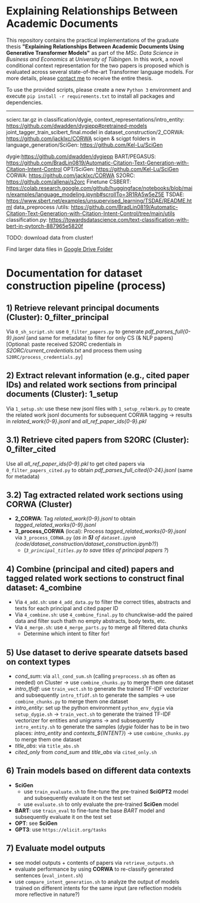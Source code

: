 # Explaining Relationships Between Academic Documents

This repository contains the practical implementations of the graduate thesis **"Explaining Relationships Between Academic Documents Using Generative Transformer Models"** as part of the *MSc. Data Science in Business and Economics* at *University of Tübingen*. In this work, a novel conditional context representation for the two papers is proposed which is evaluated across several state-of-the-art Transformer language models. For more details, please [contact me](mailto:tim.moritz.buendert@googlemail.com) to receive the entire thesis.

To use the provided scripts, please create a new `Python 3` environment and execute ```pip install -r requirements.txt``` to install all packages and dependencies.

______

scierc.tar.gz in classification/dygie, context_representations/intro_entity: https://github.com/dwadden/dygiepp#pretrained-models
joint_tagger_train_scibert_final.model in dataset_construction/2_CORWA: https://github.com/jacklxc/CORWA
scigen & scigpt folders in language_generation/SciGen: https://github.com/Kel-Lu/SciGen

dygie:https://github.com/dwadden/dygiepp
BART/PEGASUS: https://github.com/BradLin0819/Automatic-Citation-Text-Generation-with-Citation-Intent-Control
OPT/SciGen: https://github.com/Kel-Lu/SciGen
CORWA: https://github.com/jacklxc/CORWA
S2ORC: https://github.com/allenai/s2orc
Finetune CSBERT: https://colab.research.google.com/github/huggingface/notebooks/blob/main/examples/language_modeling.ipynb#scrollTo=3R1RA5w5eZ5E
TSDAE: https://www.sbert.net/examples/unsupervised_learning/TSDAE/README.html
data_preprocess /utils: https://github.com/BradLin0819/Automatic-Citation-Text-Generation-with-Citation-Intent-Control/tree/main/utils
classification.py: https://towardsdatascience.com/text-classification-with-bert-in-pytorch-887965e5820f

TODO: download data from cluster!

Find larger data files in [Google Drive Folder](https://drive.google.com/drive/folders/1uGxfWfnK_PtNfKEfuc2EbCuEQpZpjnQJ?usp=sharing)

# Documentation for dataset construction pipeline (process)

## 1) Retrieve relevant principal documents (Cluster): 0_filter_principal
Via `0_sh_script.sh`: use `0_filter_papers.py` to generate *pdf_parses_full{0-9}.jsonl* (and same for metadata) to filter for only CS (& NLP papers)
[Optional: paste received S2ORC credentials in *S2ORC/current_credentials.txt* and process them using `S20RC/process_credentials.py`]

## 2) Extract relevant information (e.g., cited paper IDs) and related work sections from principal documents (Cluster): 1_setup
Via `1_setup.sh`: use these new jsonl files with `1_setup_relWork.py` to create the related work jsonl documents for subsequent CORWA tagging -> results in *related_work{0-9}.jsonl* and *all_ref_paper_ids{0-9}.pkl*


## 3.1) Retrieve cited papers from S2ORC (Cluster): 0_filter_cited
Use all *all_ref_paper_ids{0-9}.pkl* to get cited papers via `0_filter_papers_cited.py` to obtain *pdf_parses_full_cited{0-24}.jsonl* (same for metadata)

## 3.2) Tag extracted related work sections using CORWA (Cluster)
- **2_CORWA**: Tag *related_work{0-9}.jsonl* to obtain *tagged_related_works{0-9}.jsonl*
- **3_process_CORWA** (local): Process *tagged_related_works{0-9}.jsonl* via `3_process_CORWA.py` (*as in **5)**  of `dataset.ipynb` (code/dataset_construction/dataset_construction.ipynb?)*)
    - (*`3_principal_titles.py` to save titles of principal papers ?*)


## 4) Combine (principal and cited) papers and tagged related work sections to construct final dataset: 4_combine
- Via `4_add.sh`: use `4_add_data.py` to filter the correct titles, abstracts and texts for each principal and cited paper ID
- Via `4_combine.sh`: use `4_combine_final.py` to chunckwise-add the paired data and filter such thath no empty abstracts, body texts, etc. 
- Via `4_merge.sh`: use `4_merge_parts.py` to merge all filtered data chunks
    - Determine which intent to filter for!


## 5) Use dataset to derive spearate datsets based on context types
- *cond_sum*: via `all_cond_sum.sh` (calling `preprocess.sh` as often as needed) on Cluster -> use `combine_chunks.py` to merge them one dataset
- *intro_tfidf*: use `train_vect.sh` to generate the trained TF-IDF vectorizer and subsequently `intro_tfidf.sh` to generate the samples -> use `combine_chunks.py` to merge them one dataset
- *intro_entity*: set up the python environment `python_env_dygie` via `setup_dygie.sh` -> `train_vect.sh` to generate the trained TF-IDF vectorizer for entities and unigrams -> and subsequently `intro_entity.sh` to generate the samples (*dygie* folder has to be in two places: *intro_entity* and *contexts_${INTENT}*) -> use `combine_chunks.py` to merge them one dataset
- *title_abs*: via `title_abs.sh`
- *cited_only* from *cond_sum* and *title_abs* via `cited_only.sh`


## 6) Train models based on different data contexts
- **SciGen** 
    - use `train_evaluate.sh` to fine-tune the pre-trained **SciGPT2** model and subsequently evaluate it on the test set
    - use `evaluate.sh` to only evaluate the pre-trained **SciGen** model
- **BART**: use `train_eval` to fine-tune the base *BART* model and subsequently evaluate it on the test set
- **OPT**: see **SciGen**
- **GPT3**: use `https://elicit.org/tasks`

## 7) Evaluate model outputs
- see model outputs + contents of papers via `retrieve_outputs.sh`
- evaluate performance by using **CORWA** to re-classify generated sentences (`eval_intent.sh`)
- use `compare_intent_generation.sh` to analyze the output of models trained on different intents for the same input (are reflection models more reflective in nature?)